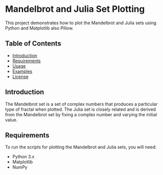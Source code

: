 # Mandelbrot and Julia Set Plotting

This project demonstrates how to plot the Mandelbrot and Julia sets using Python and Matplotlib also Pillow.

## Table of Contents
- [Introduction](#introduction)
- [Requirements](#requirements)
- [Usage](#usage)
- [Examples](#examples)
- [License](#license)

## Introduction

The Mandelbrot set is a set of complex numbers that produces a particular type of fractal when plotted. The Julia set is closely related and is derived from the Mandelbrot set by fixing a complex number and varying the initial value.

## Requirements

To run the scripts for plotting the Mandelbrot and Julia sets, you will need:

- Python 3.x
- Matplotlib
- NumPy


